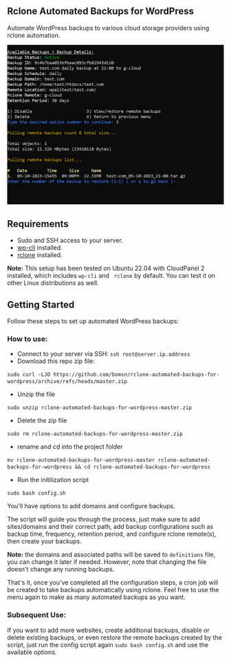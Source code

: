 ## Rclone Automated Backups for WordPress

Automate WordPress backups to various cloud storage providers using rclone automation.

![Screenshot](/screenshot.png)

## Requirements
- Sudo and SSH access to your server.
- [wp-cli](https://wp-cli.org/) installed.
- [rclone](https://rclone.org/) installed.

**Note:** This setup has been tested on Ubuntu 22.04 with CloudPanel 2 installed, which includes `wp-cli` and ` rclone` by default. You can test it on other Linux distributions as well.

## Getting Started

Follow these steps to set up automated WordPress backups:

### How to use:
- Connect to your server via SSH: `ssh root@server.ip.address`
- Download this repo zip file:

```shell
sudo curl -LJO https://github.com/bomsn/rclone-automated-backups-for-wordpress/archive/refs/heads/master.zip
```

- Unzip the file

```shell
sudo unzip rclone-automated-backups-for-wordpress-master.zip
```

- Delete the zip file

```shell
sudo rm rclone-automated-backups-for-wordpress-master.zip
```

- rename and cd into the project folder 

```shell
mv rclone-automated-backups-for-wordpress-master rclone-automated-backups-for-wordpress && cd rclone-automated-backups-for-wordpress
```

- Run the initilization script

```shell
sudo bash config.sh
```  

You'll have options to add domains and configure backups. 

The script will guide you through the process, just make sure to add sites/domains and their correct path, add backup configurations such as backup time, frequency, retention period, and configure rclone remote(s), then create your backups.

**Note:** the domains and associated paths will be saved to `definitions` file, you can change it later if needed. However, note that changing the file doesn't change any running backups.

That's it, once you've completed all the configuration steps, a cron job will be created to take backups automatically using rclone. Feel free to use the menu again to make as many automated backups as you want.

### Subsequent Use:

If you want to add more websites, create additional backups, disable or delete existing backups, or even restore the remote backups created by the script, just run the config script again `sudo bash config.sh` and use the available options.